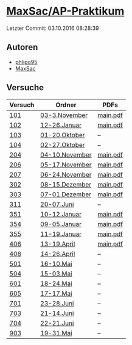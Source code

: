 # [MaxSac/AP-Praktikum](https://github.com/MaxSac/AP-Praktikum)

Letzter Commit: 03.10.2016 08:28:39

## Autoren
- [phlipo95](https://github.com/phlipo95)
- [MaxSac](https://github.com/MaxSac)

## Versuche

|        Versuch         |                                      Ordner                                       |                                                                  PDFs                                                                   |
|------------------------|-----------------------------------------------------------------------------------|-----------------------------------------------------------------------------------------------------------------------------------------|
|[101](../../versuch/101)|[03-3.November](https://github.com/MaxSac/AP-Praktikum/tree/master/03-3.November)  |[main.pdf](https://docs.google.com/viewer?url=https://raw.githubusercontent.com/MaxSac/AP-Praktikum/master/03-3.November/build/main.pdf) |
|[102](../../versuch/102)|[12-26.Januar](https://github.com/MaxSac/AP-Praktikum/tree/master/12-26.Januar)    |[main.pdf](https://docs.google.com/viewer?url=https://raw.githubusercontent.com/MaxSac/AP-Praktikum/master/12-26.Januar/build/main.pdf)  |
|[103](../../versuch/103)|[01-20.Oktober](https://github.com/MaxSac/AP-Praktikum/tree/master/01-20.Oktober)  |–                                                                                                                                        |
|[104](../../versuch/104)|[02-27.Oktober](https://github.com/MaxSac/AP-Praktikum/tree/master/02-27.Oktober)  |–                                                                                                                                        |
|[204](../../versuch/204)|[04-10.November](https://github.com/MaxSac/AP-Praktikum/tree/master/04-10.November)|[main.pdf](https://docs.google.com/viewer?url=https://raw.githubusercontent.com/MaxSac/AP-Praktikum/master/04-10.November/build/main.pdf)|
|[206](../../versuch/206)|[05-17.November](https://github.com/MaxSac/AP-Praktikum/tree/master/05-17.November)|[main.pdf](https://docs.google.com/viewer?url=https://raw.githubusercontent.com/MaxSac/AP-Praktikum/master/05-17.November/build/main.pdf)|
|[207](../../versuch/207)|[06-24.November](https://github.com/MaxSac/AP-Praktikum/tree/master/06-24.November)|[main.pdf](https://docs.google.com/viewer?url=https://raw.githubusercontent.com/MaxSac/AP-Praktikum/master/06-24.November/build/main.pdf)|
|[302](../../versuch/302)|[08-15.Dezember](https://github.com/MaxSac/AP-Praktikum/tree/master/08-15.Dezember)|[main.pdf](https://docs.google.com/viewer?url=https://raw.githubusercontent.com/MaxSac/AP-Praktikum/master/08-15.Dezember/build/main.pdf)|
|[303](../../versuch/303)|[07-01.Dezember](https://github.com/MaxSac/AP-Praktikum/tree/master/07-01.Dezember)|[main.pdf](https://docs.google.com/viewer?url=https://raw.githubusercontent.com/MaxSac/AP-Praktikum/master/07-01.Dezember/build/main.pdf)|
|[311](../../versuch/311)|[20-07.Juni](https://github.com/MaxSac/AP-Praktikum/tree/master/20-07.Juni)        |–                                                                                                                                        |
|[351](../../versuch/351)|[10-12.Januar](https://github.com/MaxSac/AP-Praktikum/tree/master/10-12.Januar)    |[main.pdf](https://docs.google.com/viewer?url=https://raw.githubusercontent.com/MaxSac/AP-Praktikum/master/10-12.Januar/build/main.pdf)  |
|[354](../../versuch/354)|[09-05.Januar](https://github.com/MaxSac/AP-Praktikum/tree/master/09-05.Januar)    |[main.pdf](https://docs.google.com/viewer?url=https://raw.githubusercontent.com/MaxSac/AP-Praktikum/master/09-05.Januar/build/main.pdf)  |
|[355](../../versuch/355)|[11-19.Januar](https://github.com/MaxSac/AP-Praktikum/tree/master/11-19.Januar)    |[main.pdf](https://docs.google.com/viewer?url=https://raw.githubusercontent.com/MaxSac/AP-Praktikum/master/11-19.Januar/build/main.pdf)  |
|[406](../../versuch/406)|[13-19.April](https://github.com/MaxSac/AP-Praktikum/tree/master/13-19.April)      |[main.pdf](https://docs.google.com/viewer?url=https://raw.githubusercontent.com/MaxSac/AP-Praktikum/master/13-19.April/build/main.pdf)   |
|[408](../../versuch/408)|[14-26.April](https://github.com/MaxSac/AP-Praktikum/tree/master/14-26.April)      |–                                                                                                                                        |
|[501](../../versuch/501)|[16-10.Mai](https://github.com/MaxSac/AP-Praktikum/tree/master/16-10.Mai)          |–                                                                                                                                        |
|[504](../../versuch/504)|[15-03.Mai](https://github.com/MaxSac/AP-Praktikum/tree/master/15-03.Mai)          |–                                                                                                                                        |
|[601](../../versuch/601)|[18-24.Mai](https://github.com/MaxSac/AP-Praktikum/tree/master/18-24.Mai)          |–                                                                                                                                        |
|[605](../../versuch/605)|[17-17.Mai](https://github.com/MaxSac/AP-Praktikum/tree/master/17-17.Mai)          |–                                                                                                                                        |
|[701](../../versuch/701)|[23-28.Juni](https://github.com/MaxSac/AP-Praktikum/tree/master/23-28.Juni)        |–                                                                                                                                        |
|[703](../../versuch/703)|[21-14.Juni](https://github.com/MaxSac/AP-Praktikum/tree/master/21-14.Juni)        |–                                                                                                                                        |
|[704](../../versuch/704)|[22-21.Juni](https://github.com/MaxSac/AP-Praktikum/tree/master/22-21.Juni)        |–                                                                                                                                        |
|[903](../../versuch/903)|[19-31.Mai](https://github.com/MaxSac/AP-Praktikum/tree/master/19-31.Mai)          |–                                                                                                                                        |
